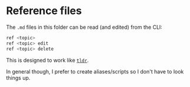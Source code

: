 # Reference files

The `.md` files in this folder can be read (and edited) from the CLI:

```bash
ref <topic>
ref <topic> edit
ref <topic> delete
```

This is designed to work like [`tldr`](https://tldr.sh/).

In general though, I prefer to create aliases/scripts so I don't have to look
things up.
